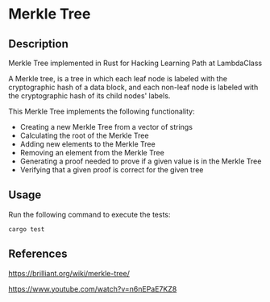 # Merkle Tree

## Description

Merkle Tree implemented in Rust for Hacking Learning Path at LambdaClass

A Merkle tree, is a tree in which each leaf node is labeled with the cryptographic hash of a data block, and each non-leaf node is labeled with the cryptographic hash of its child nodes' labels.

This Merkle Tree implements the following functionality:
- Creating a new Merkle Tree from a vector of strings
- Calculating the root of the Merkle Tree
- Adding new elements to the Merkle Tree
- Removing an element from the Merkle Tree
- Generating a proof needed to prove if a given value is in the Merkle Tree
- Verifying that a given proof is correct for the given tree

## Usage

Run the following command to execute the tests:

`cargo test`

## References

https://brilliant.org/wiki/merkle-tree/

https://www.youtube.com/watch?v=n6nEPaE7KZ8



